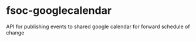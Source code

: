 # fsoc-googlecalendar
API for publishing events to shared google calendar for forward schedule of change
